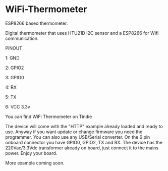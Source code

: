 # WiFi-Thermometer
ESP8266 based thermometer.

Digital thermometer that uses HTU21D I2C sensor and a ESP8266 for Wifi communication.

PINOUT


1: GND

2: GPIO2

3: GPIO0

4: RX

5: TX

6: VCC 3.3v


You can find WiFi Thermometer on Tindie

The device will come with the "HTTP" example already loaded and ready to use.
Anyway if you want update or change firmware you need the programmer.
You can also use any USB/Serial converter.
On the 6 pin onboard connector you have GPIO0, GPIO2, TX and RX.
The device has the 220Vac/3.3Vdc transformer already on board, just connect it to the mains power.
Enjoy your board.

More example coming soon.
